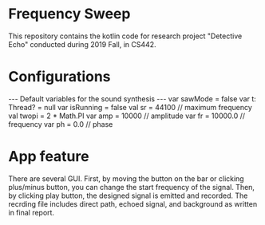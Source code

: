 # Frequency Sweep
This repository contains the kotlin code for research project "Detective Echo" conducted during 2019 Fall, in CS442.

# Configurations
--- Default variables for the sound synthesis ---
    var sawMode = false
    var t: Thread? = null
    var isRunning = false
    val sr = 44100              // maximum frequency
    val twopi = 2 * Math.PI
    var amp = 10000             // amplitude
    var fr = 10000.0            // frequency
    var ph = 0.0                // phase

# App feature
There are several GUI. 
First, by moving the button on the bar or clicking plus/minus button, you can change the start frequency of the signal.
Then, by clicking play button, the designed signal is emitted and recorded.
The recrding file includes direct path, echoed signal, and background as written in final report.
